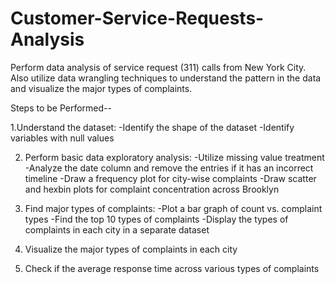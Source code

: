 # Customer-Service-Requests-Analysis
Perform data analysis of service request (311) calls from New York City. Also utilize data wrangling techniques to understand the pattern in the data and visualize the major types of complaints.

Steps to be Performed--

1.Understand the dataset:
-Identify the shape of the dataset
-Identify variables with null values

2. Perform basic data exploratory analysis:
-Utilize missing value treatment
-Analyze the date column and remove the entries if it has an incorrect timeline
-Draw a frequency plot for city-wise complaints
-Draw scatter and hexbin plots for complaint concentration across Brooklyn

3. Find major types of complaints:
-Plot a bar graph of count vs. complaint types
-Find the top 10 types of complaints
-Display the types of complaints in each city in a separate dataset
 
4. Visualize the major types of complaints in each city

5. Check if the average response time across various types of complaints
